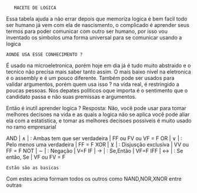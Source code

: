        MACETE DE LOGICA

Essa tabela ajuda a não errar depois que memoriza logica é bem facil todo ser humano já
vem com ela de nascismento, o complicado é aprender seus termos para poder comunicar com
outro ser humano, por isso vou inventado os simbolos uma forma universal para se
comunicar usando a logica

    AONDE USA ESSE CONHECIMENTO ?

  É usado na microeletronica, porém hoje em dia já é tudo muito abstraido e o tecnico
  não precisa mais saber tanto assim.
    O mais baixo nivel na eletronica é o assembly e é um pouco diferente.
  Também pode ser usados para validar argumentos, porém quem usa isso ? na vida real,
  é restringido a poucas pessoas.
    Nos depates politicos oque importa é o sentimento que o candidato passa e não suas
  premissas e argumentos.

  Então é inutil aprender logica ?
  Resposta: Não, você pode usar para tomar melhores decisoes na vida e as quais a logica
  não se aplica você pode aliar ela com a estatistica, e tomar as melhores decisoes
  possiveis é muito usado no ramo empresarial




AND | ∧ |  : Ambas tem que ser verdadeira | FF ou FV ou VF = F
OR  | ∨ |  : Pelo menos uma verdadeira    | FF = F
XOR | ⊻ |  : Disjusção exclusiva          | VV ou FF = F
NOT | ∼ |  : Negação                      | V=F
IF  | → |  : Se,Então                     | VF=F
IFF | ↔ |  : Se então, Se                 | VF ou FV = F

    Estão são as basicas

Com estes acima formam todos os outros como NAND,NOR,XNOR entre outras


